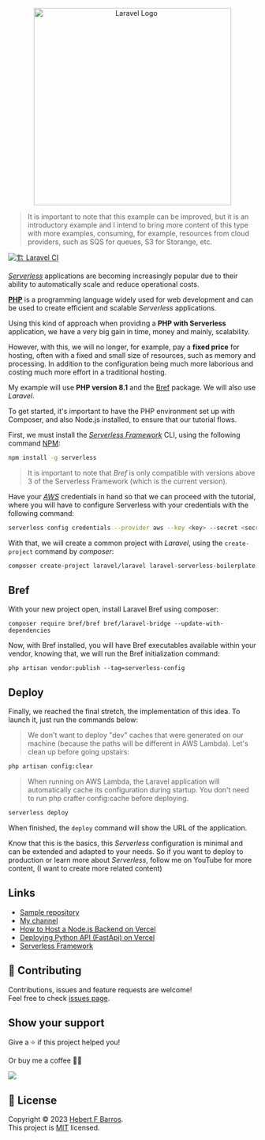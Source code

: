 <p align="center"><a href="https://laravel.com" target="_blank"><img src="https://raw.githubusercontent.com/laravel/art/master/logo-lockup/5%20SVG/2%20CMYK/1%20Full%20Color/laravel-logolockup-cmyk-red.svg" width="400" alt="Laravel Logo"></a></p>

> It is important to note that this example can be improved, but it is an introductory example and I intend to bring more content of this type with more examples, consuming, for example, resources from cloud providers, such as SQS for queues, S3 for Storange, etc.

[![🏗 Laravel CI](https://github.com/hebertcisco/laravel-serverless-boilerplate/actions/workflows/laravel-test.yml/badge.svg)](https://github.com/hebertcisco/laravel-serverless-boilerplate/actions/workflows/laravel-test.yml)

[*Serverless*](https://www.serverless.com/) applications are becoming increasingly popular due to their ability to automatically scale and reduce operational costs.

[**PHP**](https://www.php.net/) is a programming language widely used for web development and can be used to create efficient and scalable *Serverless* applications.

Using this kind of approach when providing a **PHP with Serverless** application, we have a very big gain in time, money and mainly, scalability.

However, with this, we will no longer, for example, pay a __fixed price__ for hosting, often with a fixed and small size of resources, such as memory and processing. In addition to the configuration being much more laborious and costing much more effort in a traditional hosting.

My example will use **PHP version 8.1** and the [Bref](https://bref.sh/) package. We will also use *Laravel*.

To get started, it's important to have the PHP environment set up with Composer, and also Node.js installed, to ensure that our tutorial flows.

First, we must install the [*Serverless Framework*](https://www.serverless.com/) CLI, using the following command [NPM](https://nodejs.org/en/download):

```bash
npm install -g serverless
```

> It is important to note that _Bref_ is only compatible with versions above 3 of the Serverless Framework (which is the current version).

Have your [*AWS*](https://aws.amazon.com/pt/) credentials in hand so that we can proceed with the tutorial, where you will have to configure Serverless with your credentials with the following command:

```bash
serverless config credentials --provider aws --key <key> --secret <secret>
```

With that, we will create a common project with *Laravel*, using the `create-project` command by *composer*:

```bash
composer create-project laravel/laravel laravel-serverless-boilerplate
```
## Bref
With your new project open, install Laravel Bref using composer:
```
composer require bref/bref bref/laravel-bridge --update-with-dependencies
```

Now, with Bref installed, you will have Bref executables available within your vendor, knowing that, we will run the Bref initialization command:
```
php artisan vendor:publish --tag=serverless-config
```
## Deploy
Finally, we reached the final stretch, the implementation of this idea. To launch it, just run the commands below:
> We don't want to deploy "dev" caches that were generated on our machine (because the paths will be different in AWS Lambda). Let's clean up before going upstairs:
```bash
php artisan config:clear
```

> When running on AWS Lambda, the Laravel application will automatically cache its configuration during startup. You don't need to run php crafter config:cache before deploying.

 ```bash
serverless deploy
```

When finished, the `deploy` command will show the URL of the application.

Know that this is the basics, this *Serverless* configuration is minimal and can be extended and adapted to your needs. So if you want to deploy to production or learn more about *Serverless*, follow me on YouTube for more content, (I want to create more related content)

## Links
- [Sample repository](https://github.com/hebertcisco/laravel-serverless-boilerplate)
- [My channel](https://www.youtube.com/channel/UCIXLXWPLZUWUa8tJ8c8EeKg)
- [How to Host a Node.js Backend on Vercel](https://www.youtube.com/watch?v=Y-RoNF3Hd7I)
- [Deploying Python API (FastApi) on Vercel](https://www.youtube.com/watch?v=r5VfItbTAt8)
- [Serverless Framework](https://www.serverless.com/framework/docs/getting-started)

## 🤝 Contributing

Contributions, issues and feature requests are welcome!<br />Feel free to check [issues page](issues).

## Show your support

Give a ⭐️ if this project helped you!

Or buy me a coffee 🙌🏾

<a href="https://www.buymeacoffee.com/hebertcisco">
    <img src="https://img.buymeacoffee.com/button-api/?text=Buy me a coffee&emoji=&slug=hebertcisco&button_colour=FFDD00&font_colour=000000&font_family=Inter&outline_colour=000000&coffee_colour=ffffff" />
</a>

## 📝 License

Copyright © 2023 [Hebert F Barros](https://github.com/hebertcisco).<br />
This project is [MIT](LICENSE) licensed.
